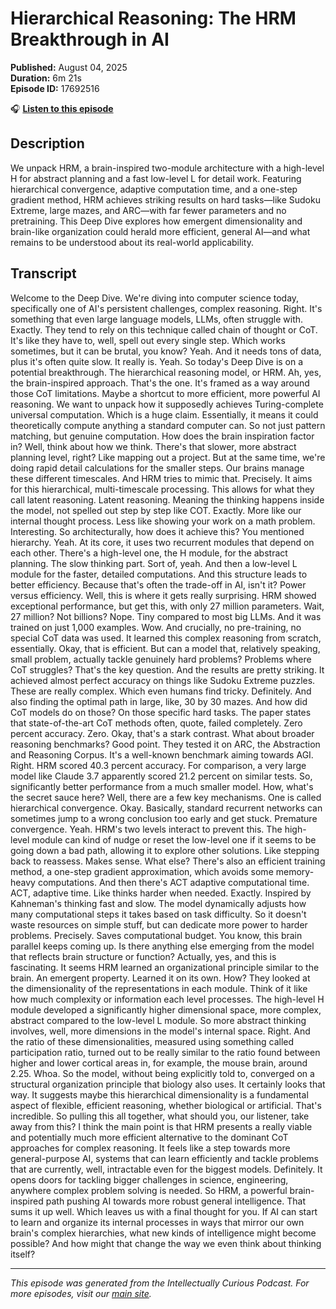 # Hierarchical Reasoning: The HRM Breakthrough in AI

**Published:** August 04, 2025  
**Duration:** 6m 21s  
**Episode ID:** 17692516

🎧 **[Listen to this episode](https://intellectuallycurious.buzzsprout.com/2529712/episodes/17692516-hierarchical-reasoning-the-hrm-breakthrough-in-ai)**

## Description

We unpack HRM, a brain-inspired two-module architecture with a high-level H for abstract planning and a fast low-level L for detail work. Featuring hierarchical convergence, adaptive computation time, and a one-step gradient method, HRM achieves striking results on hard tasks—like Sudoku Extreme, large mazes, and ARC—with far fewer parameters and no pretraining. This Deep Dive explores how emergent dimensionality and brain-like organization could herald more efficient, general AI—and what remains to be understood about its real-world applicability.

## Transcript

Welcome to the Deep Dive. We're diving into computer science today, specifically one of AI's persistent challenges, complex reasoning. Right. It's something that even large language models, LLMs, often struggle with. Exactly. They tend to rely on this technique called chain of thought or CoT. It's like they have to, well, spell out every single step. Which works sometimes, but it can be brutal, you know? Yeah. And it needs tons of data, plus it's often quite slow. It really is. Yeah. So today's Deep Dive is on a potential breakthrough. The hierarchical reasoning model, or HRM. Ah, yes, the brain-inspired approach. That's the one. It's framed as a way around those CoT limitations. Maybe a shortcut to more efficient, more powerful AI reasoning. We want to unpack how it supposedly achieves Turing-complete universal computation. Which is a huge claim. Essentially, it means it could theoretically compute anything a standard computer can. So not just pattern matching, but genuine computation. How does the brain inspiration factor in? Well, think about how we think. There's that slower, more abstract planning level, right? Like mapping out a project. But at the same time, we're doing rapid detail calculations for the smaller steps. Our brains manage these different timescales. And HRM tries to mimic that. Precisely. It aims for this hierarchical, multi-timescale processing. This allows for what they call latent reasoning. Latent reasoning. Meaning the thinking happens inside the model, not spelled out step by step like COT. Exactly. More like our internal thought process. Less like showing your work on a math problem. Interesting. So architecturally, how does it achieve this? You mentioned hierarchy. Yeah. At its core, it uses two recurrent modules that depend on each other. There's a high-level one, the H module, for the abstract planning. The slow thinking part. Sort of, yeah. And then a low-level L module for the faster, detailed computations. And this structure leads to better efficiency. Because that's often the trade-off in AI, isn't it? Power versus efficiency. Well, this is where it gets really surprising. HRM showed exceptional performance, but get this, with only 27 million parameters. Wait, 27 million? Not billions? Nope. Tiny compared to most big LLMs. And it was trained on just 1,000 examples. Wow. And crucially, no pre-training, no special CoT data was used. It learned this complex reasoning from scratch, essentially. Okay, that is efficient. But can a model that, relatively speaking, small problem, actually tackle genuinely hard problems? Problems where CoT struggles? That's the key question. And the results are pretty striking. It achieved almost perfect accuracy on things like Sudoku Extreme puzzles. These are really complex. Which even humans find tricky. Definitely. And also finding the optimal path in large, like, 30 by 30 mazes. And how did CoT models do on those? On those specific hard tasks. The paper states that state-of-the-art CoT methods often, quote, failed completely. Zero percent accuracy. Zero. Okay, that's a stark contrast. What about broader reasoning benchmarks? Good point. They tested it on ARC, the Abstraction and Reasoning Corpus. It's a well-known benchmark aiming towards AGI. Right. HRM scored 40.3 percent accuracy. For comparison, a very large model like Claude 3.7 apparently scored 21.2 percent on similar tests. So, significantly better performance from a much smaller model. How, what's the secret sauce here? Well, there are a few key mechanisms. One is called hierarchical convergence. Okay. Basically, standard recurrent networks can sometimes jump to a wrong conclusion too early and get stuck. Premature convergence. Yeah. HRM's two levels interact to prevent this. The high-level module can kind of nudge or reset the low-level one if it seems to be going down a bad path, allowing it to explore other solutions. Like stepping back to reassess. Makes sense. What else? There's also an efficient training method, a one-step gradient approximation, which avoids some memory-heavy computations. And then there's ACT adaptive computational time. ACT, adaptive time. Like thinks harder when needed. Exactly. Inspired by Kahneman's thinking fast and slow. The model dynamically adjusts how many computational steps it takes based on task difficulty. So it doesn't waste resources on simple stuff, but can dedicate more power to harder problems. Precisely. Saves computational budget. You know, this brain parallel keeps coming up. Is there anything else emerging from the model that reflects brain structure or function? Actually, yes, and this is fascinating. It seems HRM learned an organizational principle similar to the brain. An emergent property. Learned it on its own. How? They looked at the dimensionality of the representations in each module. Think of it like how much complexity or information each level processes. The high-level H module developed a significantly higher dimensional space, more complex, abstract compared to the low-level L module. So more abstract thinking involves, well, more dimensions in the model's internal space. Right. And the ratio of these dimensionalities, measured using something called participation ratio, turned out to be really similar to the ratio found between higher and lower cortical areas in, for example, the mouse brain, around 2.25. Whoa. So the model, without being explicitly told to, converged on a structural organization principle that biology also uses. It certainly looks that way. It suggests maybe this hierarchical dimensionality is a fundamental aspect of flexible, efficient reasoning, whether biological or artificial. That's incredible. So pulling this all together, what should you, our listener, take away from this? I think the main point is that HRM presents a really viable and potentially much more efficient alternative to the dominant CoT approaches for complex reasoning. It feels like a step towards more general-purpose AI, systems that can learn efficiently and tackle problems that are currently, well, intractable even for the biggest models. Definitely. It opens doors for tackling bigger challenges in science, engineering, anywhere complex problem solving is needed. So HRM, a powerful brain-inspired path pushing AI towards more robust general intelligence. That sums it up well. Which leaves us with a final thought for you. If AI can start to learn and organize its internal processes in ways that mirror our own brain's complex hierarchies, what new kinds of intelligence might become possible? And how might that change the way we even think about thinking itself?

---
*This episode was generated from the Intellectually Curious Podcast. For more episodes, visit our [main site](https://intellectuallycurious.buzzsprout.com).*
